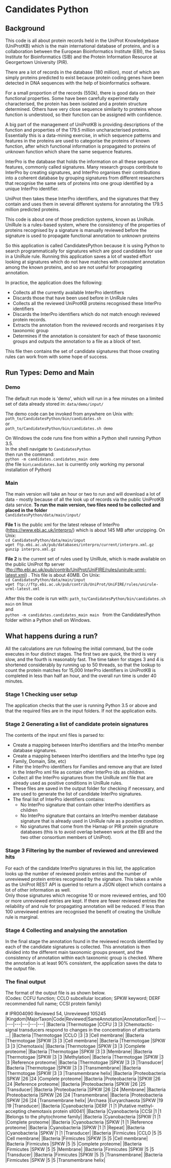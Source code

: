 
# Candidates Python
## Background
This code is all about protein records held in the UniProt Knowledgebase (UniProtKB) which is the main international database of proteins, and is a collaboration between the European Bioinformatics Institute (EBI), the Swiss Institute for Bioinformatics (SIB) and the Protein Information Resource at Georgertown University (PIR).

There are a lot of records in the database (180 million), most of which are simply proteins predicted to exist because protein coding genes have been detected in DNA sequences with the help of bioinformatics software.

For a small proportion of the records (550k), there is good data on their functional properties. Some have been carefully experimentally characterised, the protein has been isolated and a protein structure determined. Others have very close sequence similarity to proteins whose function is understood, so their function can be assigned with confidence.

A big part of the management of UniProtKB is providing descriptions of the function and properties of the 179.5 million uncharacterised proteins. Essentially this is a data-mining exercise, in which sequence patterns and features in the proteins are used to categorise the proteins of known function, after which functional information is propagated to proteins of unknown function which share the same sequence features.

InterPro is the database that holds the information on all these sequence features, commonly called signatures. Many research groups contribute to InterPro by creating signatures, and InterPro organises their contributions into a coherent database by grouping signatures from different researchers that recognise the same sets of proteins into one group identified by a unique InterPro identifier.

UniProt then takes these InterPro identifiers, and the signatures that they contain and uses them in several different systems for annotating the 179.5 million predicted proteins.

This code is about one of those prediction systems, known as UniRule. UniRule is a rules-based system, where the consistency of the properties of proteins recognised by a signature is manually reviewed before the signature is used to propagate functional annotation to unknown proteins

So this application is called CandidatesPython because it is using Python to search programmatically for signatures which are good candidates for use in a UniRule rule. Running this application saves a lot of wasted effort looking at signatures which do not have matches with consistent annotation among the known proteins, and so are not useful for propagating annotation.

In practice, the application does the following:  
 - Collects all the currently available InterPro identifiers
 - Discards those that have been used before in UniRule rules
 - Collects all the reviewed UniProtKB proteins recognised these InterPro identifiers
  - Discards the InterPro identifiers which do not match enough reviewed protein records.
 - Extracts the annotation from the reviewed records and reorganises it by taxonomic group
 - Determines if the annotation is consistent for each of these taxonomic groups and outputs the annotation to a file as a block of text.  
 
 This file then contains the set of candidate signatures that those creating rules can work from with some hope of success.
 
 

## Run Types: Demo and Main
### Demo
The default run mode is 'demo', which will run in a few minutes on a limited set of data already stored in: ``data/demo/input/``

The demo code can be invoked from anywhere on Unix with:   
``path_to/CandidatesPython/bin/candidates.sh``  
or  
 ``path_to/CandidatesPython/bin/candidates.sh demo``  

On Windows the code runs fine from within a Python shell running Python 3.5.  
In the shell navigate to 
``CandidatesPython``  
then run the command:  
``python -m candidates.candidates_main demo ``  
(the file ``bin\candidates.bat`` is currently only working my personal installation of Python)

### Main
The main version will take an hour or two to run and will download a lot of data - mostly because of all the look up of records via the public UniProtKB data service. **To run the main version, two files need to be collected and placed in the folder**  
``CandidatesPython/data/main/input/``

**File 1** is the public xml for the latest release of InterPro (https://www.ebi.ac.uk/interpro/) which is about 145 MB after unzipping. On Unix:   
``cd CandidatesPython/data/main/input``  
``wget ftp.ebi.ac.uk/pub/databases/interpro/current/interpro.xml.gz``  
``gunzip interpro.xml.gz``  

**File 2** is the current set of rules used by UniRule, which is made available on the public UniProt ftp server (ftp://ftp.ebi.ac.uk/pub/contrib/UniProt/UniFIRE/rules/unirule-urml-latest.xml) . This file is about 40MB. On Unix:  
``cd CandidatesPython/data/main/input``  
``wget ftp://ftp.ebi.ac.uk/pub/contrib/UniProt/UniFIRE/rules/unirule-urml-latest.xml``  

After this the code is run with:
``path_to/CandidatesPython/bin/candidates.sh main``  on linux  
and  
``python -m candidates.candidates_main main ``   from the CandidatesPython folder within a Python shell on Windows.

## What happens during a run?
All the calculations are run following the initial command, but the code executes in four distinct stages. The first two are quick, the third is very slow, and the fourth is reasonably fast. The time taken for stages 3 and 4 is shortened considerably by running up to 50 threads, so that the lookup to count the protein matches for 15,000 InterPro identifiers in UniProtKB is completed in less than half an hour, and the overall run time is under 40 minutes.

### Stage 1 Checking user setup
The application checks that the user is running Python 3.5 or above and that the required files are in the input folders. If not the application exits.

### Stage 2 Generating a list of candidate protein signatures
The contents of the input xml files is parsed to:
-  Create a mapping between InterPro identifiers and the InterPro member database signatures.
-  Create a mapping between InterPro identifiers and the InterPro type (eg Family, Domain, Site, etc)
-  Filter the InterPro identifiers for Families and remove any that are listed in the InterPro xml file as contain other InterPro ids as children.
- Collect all the InterPro signatures from the UniRule xml file that are already used as positive conditions in UniRule rules.
- These files are saved in the output folder for checking if necessary, and are used to generate the list of candidate InterPro signatures.
- The final list of InterPro identifiers contains:
   -  No InterPro signature that contain other InterPro identifiers as children
   -  No InterPro signature that contains an InterPro member database signature that is already used in UniRule rule as a positive condition.
   -  No signatures that come from the Hamap or PIR protein signature databases (this is to avoid overlap between work at the EBI and the two other consortium members of UniProt).

### Stage 3 Filtering by the number of reviewed and unreviewed hits
For each of the candidate InterPro signatures in this list, the application looks up the number of reviewed protein entries and the number of unreviewed protein entries recognised by the signature. This takes a while as the UniProt REST API is queried to return a JSON object which contains a lot of other information as well.  
Only those signatures which recognise 10 or more reviewed entries, and 100 or more unreviewed entries are kept. If there are fewer reviewed entries the reliability of and rule for propagating annotation will be reduced. If less than 100 unreviewed entries are recognised the benefit of creating the UniRule rule is marginal.  

### Stage 4 Collecting and analysing the annotation 
In the final stage the annotation found in the reviewed records identified by each of the candidate signatures is collected. This annotation is then divided into the different main taxonomic groups present, and the consistency of annotation within each taxonomic group is checked. Where the annotation is at least 90% consistent,  the application saves the data to the output file.

### The final output

The format of the output file is as shown below.  
(Codes: CCFU function; CCLO subcellular location; SPKW keyword; DERF recommended full name; CCSI protein family)

\# IPR004090  Reviewed 54, Unreviewed 105245
|Kingdom|MajorTaxon|Code|Reviewed|SameAnnotation|AnnotationText|
|---|---|---|---|---|---|
|Bacteria |Thermotogae    |CCFU    |3    |3    |Chemotactic-signal transducers respond to changes in the concentration of attractants ...|
|Bacteria |Thermotogae    |CCLO    |3    |3    |Cell membrane|
|Bacteria |Thermotogae    |SPKW    |3    |3    |Cell membrane|
|Bacteria |Thermotogae    |SPKW    |3    |3    |Chemotaxis|
|Bacteria |Thermotogae    |SPKW    |3    |3    |Complete proteome|
|Bacteria |Thermotogae    |SPKW    |3    |3    |Membrane|
|Bacteria |Thermotogae    |SPKW    |3    |3    |Methylation|
|Bacteria |Thermotogae    |SPKW    |3    |3    |Reference proteome|
|Bacteria |Thermotogae    |SPKW    |3    |3    |Transducer|
|Bacteria |Thermotogae    |SPKW    |3    |3    |Transmembrane|
|Bacteria |Thermotogae    |SPKW    |3    |3    |Transmembrane helix|
|Bacteria |Proteobacteria    |SPKW    |26    |24    |Complete proteome|
|Bacteria |Proteobacteria    |SPKW    |26    |24    |Reference proteome|
|Bacteria |Proteobacteria    |SPKW    |26    |25    |Transducer|
|Bacteria |Proteobacteria    |SPKW    |26    |24    |Membrane|
|Bacteria |Proteobacteria    |SPKW    |26    |24    |Transmembrane|
|Bacteria |Proteobacteria    |SPKW    |26    |24    |Transmembrane helix|
|Archaea |Euryarchaeota    |SPKW    |19    |19    |Transducer|
|Bacteria |Cyanobacteria    |DERF    |1    |1    |Putative methyl-accepting chemotaxis protein sll0041|
|Bacteria |Cyanobacteria    |CCSI    |1    |1    |Belongs to the phytochrome family|
|Bacteria |Cyanobacteria    |SPKW    |1    |1    |Complete proteome|
|Bacteria |Cyanobacteria    |SPKW    |1    |1    |Reference proteome|
|Bacteria |Cyanobacteria    |SPKW    |1    |1    |Repeat|
|Bacteria |Cyanobacteria    |SPKW    |1    |1    |Transducer|
|Bacteria |Firmicutes    |CCLO    |5    |5    |Cell membrane|
|Bacteria |Firmicutes    |SPKW    |5    |5    |Cell membrane|
|Bacteria |Firmicutes    |SPKW    |5    |5    |Complete proteome|
|Bacteria |Firmicutes    |SPKW    |5    |5    |Membrane|
|Bacteria |Firmicutes    |SPKW    |5    |5    |Transducer|
|Bacteria |Firmicutes    |SPKW    |5    |5    |Transmembrane|
|Bacteria |Firmicutes    |SPKW    |5    |5    |Transmembrane helix|







